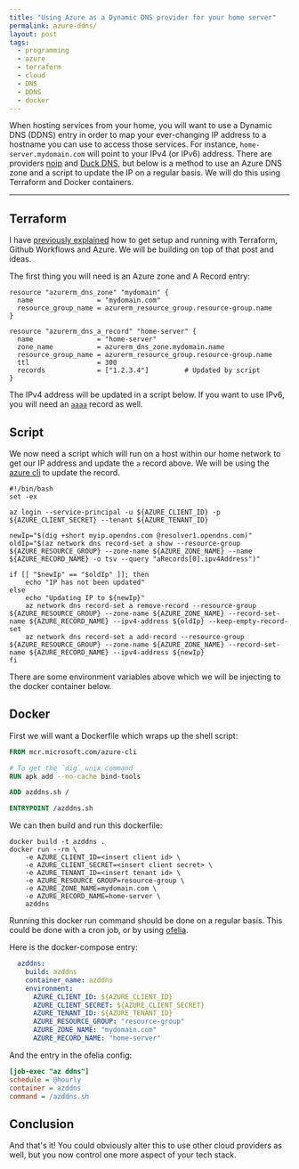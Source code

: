 ```yaml
---
title: "Using Azure as a Dynamic DNS provider for your home server"
permalink: azure-ddns/
layout: post
tags:
  - programming
  - azure
  - terraform
  - cloud
  - DNS
  - DDNS
  - docker
---
```


When hosting services from your home, you will want to use a Dynamic DNS (DDNS) entry in order to map your ever-changing IP address to a hostname you can use to access those services. For instance, `home-server.mydomain.com` will point to your IPv4 (or IPv6) address. There are providers [noip](https://www.noip.com/) and [Duck DNS](https://www.duckdns.org/), but below is a method to use an Azure DNS zone and a script to update the IP on a regular basis. We will do this using Terraform and Docker containers.

---

## Terraform

I have [previously explained](2021-06-22-azure-cdn.md) how to get setup and running with Terraform, Github Workflows and Azure. We will be building on top of that post and ideas.

The first thing you will need is an Azure zone and A Record entry:

```hcl
resource "azurerm_dns_zone" "mydomain" {
  name                = "mydomain.com"
  resource_group_name = azurerm_resource_group.resource-group.name
}

resource "azurerm_dns_a_record" "home-server" {
  name                = "home-server"
  zone_name           = azurerm_dns_zone.mydomain.name
  resource_group_name = azurerm_resource_group.resource-group.name
  ttl                 = 300
  records             = ["1.2.3.4"]         # Updated by script
}
```

The IPv4 address will be updated in a script below. If you want to use IPv6, you will need an [`aaaa`](https://registry.terraform.io/providers/hashicorp/azurerm/latest/docs/resources/dns_aaaa_record) record as well.

## Script

We now need a script which will run on a host within our home network to get our IP address and update the `a` record above. We will be using the [azure cli](https://docs.microsoft.com/en-us/cli/azure/install-azure-cli) to update the record.

```shell
#!/bin/bash
set -ex

az login --service-principal -u ${AZURE_CLIENT_ID} -p ${AZURE_CLIENT_SECRET} --tenant ${AZURE_TENANT_ID}

newIp="$(dig +short myip.opendns.com @resolver1.opendns.com)"
oldIp="$(az network dns record-set a show --resource-group ${AZURE_RESOURCE_GROUP} --zone-name ${AZURE_ZONE_NAME} --name ${AZURE_RECORD_NAME} -o tsv --query "aRecords[0].ipv4Address")"

if [[ "$newIp" == "$oldIp" ]]; then
    echo "IP has not been updated"
else
    echo "Updating IP to ${newIp}"
    az network dns record-set a remove-record --resource-group ${AZURE_RESOURCE_GROUP} --zone-name ${AZURE_ZONE_NAME} --record-set-name ${AZURE_RECORD_NAME} --ipv4-address ${oldIp} --keep-empty-record-set
    az network dns record-set a add-record --resource-group ${AZURE_RESOURCE_GROUP} --zone-name ${AZURE_ZONE_NAME} --record-set-name ${AZURE_RECORD_NAME} --ipv4-address ${newIp}
fi
```

There are some environment variables above which we will be injecting to the docker container below.

## Docker

First we will want a Dockerfile which wraps up the shell script:

```dockerfile
FROM mcr.microsoft.com/azure-cli

# To get the `dig` unix command
RUN apk add --no-cache bind-tools

ADD azddns.sh /

ENTRYPOINT /azddns.sh
```

We can then build and run this dockerfile:

```shell
docker build -t azddns .
docker run --rm \
    -e AZURE_CLIENT_ID=<insert client id> \
    -e AZURE_CLIENT_SECRET=<insert client secret> \
    -e AZURE_TENANT_ID=<insert tenant id> \
    -e AZURE_RESOURCE_GROUP=resource-group \
    -e AZURE_ZONE_NAME=mydomain.com \
    -e AZURE_RECORD_NAME=home-server \
    azddns
```

Running this docker run command should be done on a regular basis. This could be done with a cron job, or by using [ofelia](https://github.com/mcuadros/ofelia).

Here is the docker-compose entry:

```yaml
  azddns:
    build: azddns
    container_name: azddns
    environment:
      AZURE_CLIENT_ID: ${AZURE_CLIENT_ID}
      AZURE_CLIENT_SECRET: ${AZURE_CLIENT_SECRET}
      AZURE_TENANT_ID: ${AZURE_TENANT_ID}
      AZURE_RESOURCE_GROUP: "resource-group"
      AZURE_ZONE_NAME: "mydomain.com"
      AZURE_RECORD_NAME: "home-server"
```

And the entry in the ofelia config:

```ini
[job-exec "az ddns"]
schedule = @hourly
container = azddns
command = /azddns.sh
```

## Conclusion

And that's it! You could obviously alter this to use other cloud providers as well, but you now control one more aspect of your tech stack.
